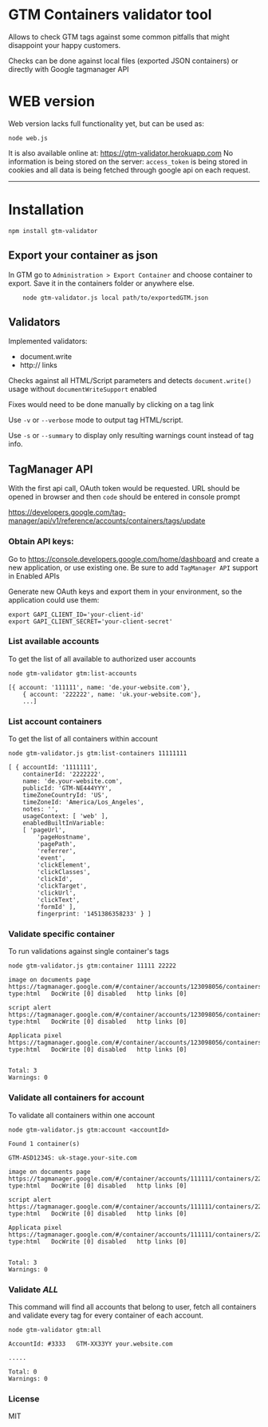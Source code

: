 # GTM Containers validator tool

Allows to check GTM tags against some common pitfalls that might disappoint your happy customers.

Checks can be done against local files (exported JSON containers) or directly with Google tagmanager API

# WEB version

Web version lacks full functionality yet, but can be used as:

```
node web.js
```

It is also available online at: https://gtm-validator.herokuapp.com
No information is being stored on the server: `access_token` is being stored in cookies and all data is being fetched through google api on each request.


----


# Installation

```
npm install gtm-validator
```


## Export your container as json

In GTM go to `Administration > Export Container` and choose container to export.
Save it in the containers folder or anywhere else.


        node gtm-validator.js local path/to/exportedGTM.json

## Validators

Implemented validators:
* document.write
* http:// links

Checks against all HTML/Script parameters and detects `document.write()` usage without `documentWriteSupport` enabled

Fixes would need to be done manually by clicking on a tag link

Use `-v` or `--verbose` mode to output tag HTML/script.

Use `-s` or `--summary` to display only resulting warnings count instead of tag info.

## TagManager API

With the first api call, OAuth token would be requested.
URL should be opened in browser and then `code` should be entered in console prompt

https://developers.google.com/tag-manager/api/v1/reference/accounts/containers/tags/update

### Obtain API keys:
Go to https://console.developers.google.com/home/dashboard and create a new application, or use existing one.
Be sure to add `TagManager API` support in Enabled APIs

Generate new OAuth keys and export them in your environment, so the application could use them:

```
export GAPI_CLIENT_ID='your-client-id'
export GAPI_CLIENT_SECRET='your-client-secret'
```

### List available accounts

To get the list of all available to authorized user accounts

```
node gtm-validator gtm:list-accounts

[{ account: '111111', name: 'de.your-website.com'},
    { account: '222222', name: 'uk.your-website.com'},
    ...]
```

### List account containers

To get the list of all containers within account

```
node gtm-validator.js gtm:list-containers 11111111

[ { accountId: '1111111',
    containerId: '2222222',
    name: 'de.your-website.com',
    publicId: 'GTM-NE444YYY',
    timeZoneCountryId: 'US',
    timeZoneId: 'America/Los_Angeles',
    notes: '',
    usageContext: [ 'web' ],
    enabledBuiltInVariable:
    [ 'pageUrl',
        'pageHostname',
        'pagePath',
        'referrer',
        'event',
        'clickElement',
        'clickClasses',
        'clickId',
        'clickTarget',
        'clickUrl',
        'clickText',
        'formId' ],
        fingerprint: '1451386358233' } ]
```

### Validate specific container

To run validations against single container's tags

```
node gtm-validator.js gtm:container 11111 22222

image on documents page                 https://tagmanager.google.com/#/container/accounts/123098056/containers/1537360/tags/5
type:html   DocWrite [0] disabled   http links [0]

script alert                            https://tagmanager.google.com/#/container/accounts/123098056/containers/1537360/tags/7
type:html   DocWrite [0] disabled   http links [0]

Applicata pixel                         https://tagmanager.google.com/#/container/accounts/123098056/containers/1537360/tags/8
type:html   DocWrite [0] disabled   http links [0]


Total: 3
Warnings: 0

```

### Validate all containers for account

To validate all containers within one account

```
node gtm-validator.js gtm:account <accountId>

Found 1 container(s)

GTM-ASD1234S: uk-stage.your-site.com

image on documents page                 https://tagmanager.google.com/#/container/accounts/111111/containers/22222/tags/5
type:html   DocWrite [0] disabled   http links [0]

script alert                            https://tagmanager.google.com/#/container/accounts/111111/containers/22222/tags/7
type:html   DocWrite [0] disabled   http links [0]

Applicata pixel                         https://tagmanager.google.com/#/container/accounts/111111/containers/22222/tags/8
type:html   DocWrite [0] disabled   http links [0]


Total: 3
Warnings: 0
```

### Validate *ALL*

This command will find all accounts that belong to user, fetch all containers and validate every tag for every container of each account.

```
node gtm-validator gtm:all

AccountId: #3333   GTM-XX33YY your.website.com

.....

Total: 0
Warnings: 0

```


### License
MIT